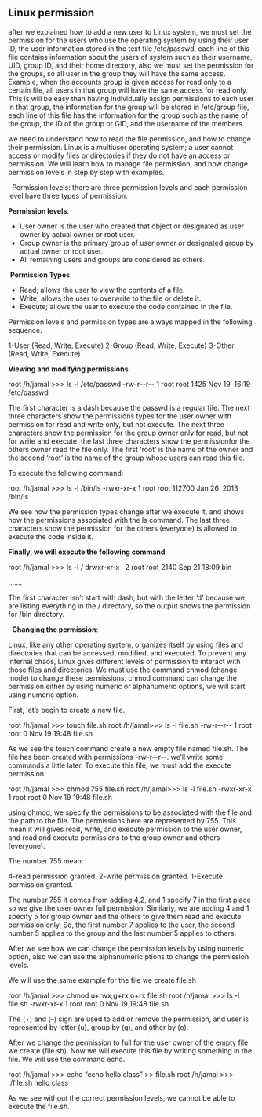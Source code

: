 ## Linux permission

after we explained how to add a new user to Linux system, we must set the permission for the users who use the operating system by using their user ID, the user information stored in the text file /etc/passwd, each line of this file contains information about the users of system such as their username, UID, group ID, and their home directory, also we must set the permission for the groups, so all user in the group they will have the same access. 
Example, when the accounts group is given access for read only to a certain file, all users in that group will have the same access for read only. This is will be easy than having individually assign permissions to each user in that group, the information for the group will be stored in /etc/group file, each line of this file has the information for the group such as the name of the group, the ID of the group or GID, and the username of the members.


we need to understand how to read the file permission, and how to change their permission. Linux is a multiuser operating system; a user cannot access or modify files or directories if they do not have an access or permission. We will learn how to manage file permission, and how change permission levels in step by step with examples.


 
Permission levels: there are three permission levels and each permission level have three types of permission.


**Permission levels**. 

- User owner is the user who created that object or designated as user owner by actual owner or root user.
- Group owner is the primary group of user owner or designated group by actual owner or root user.
- All remaining users and groups are considered as others.


 **Permission Types**. 

- Read; allows the user to view the contents of a file. 
- Write; allows the user to overwrite to the file or delete it.
- Execute; allows the user to execute the code contained in the file.


Permission levels and permission types are always mapped in the following sequence.

1-User (Read, Write, Execute)
2-Group (Read, Write, Execute)
3-Other (Read, Write, Execute)



**Viewing and modifying permissions**.

root /h/jamal >>> ls -l /etc/passwd
-rw-r--r-- 1 root root 1425 Nov 19  16:19 /etc/passwd


The first character is a dash because the passwd is a regular file. The next three characters show the permissions types for
the user owner with permission for read and write only, but not execute. The next three characters show the permission for the group owner only for read, but not for write and execute. the last three characters show the permissionfor the others owner read the file only. The first ‘root’ is the name of the owner and the second ‘root’ is the name of the group whose users can read this file. 


To execute the following command:

root /h/jamal >>> ls -l /bin/ls
-rwxr-xr-x 1 root root 112700 Jan 26  2013 /bin/ls


We see how the permission types change after we execute it, and shows how the permissions associated with the ls
command. The last three characters show the permission for the others (everyone) is allowed to execute the code inside it. 


**Finally, we will execute the following command**:

root /h/jamal >>> ls -l /
drwxr-xr-x   2 root root 2140 Sep 21 18:09 bin

…….


The first character isn’t start with dash, but with the letter ‘d’ because we are listing everything in the /
directory, so the output shows the permission for /bin directory. 


 
 **Changing the permission**:


Linux, like any other operating system, organizes itself by using files and directories that can be accessed, modified, and executed. 
To prevent any internal chaos, Linux gives different levels of permission to interact with those files and directories. 
We must use the command chmod (change mode) to change these permissions. 
chmod command can change the permission either by using numeric or alphanumeric options, we will start using numeric option.


First, let’s begin to create a new file.

root /h/jamal >>> touch file.sh
root /h/jamal>>> ls -l file.sh
-rw-r--r-- 1 root root 0 Nov 19 19:48 file.sh


As we see the touch command create a new empty file named file.sh. The file has been created with permissions -rw-r--r--.
we’ll write some commands a little later. To execute this file, we must add the execute permission. 


root /h/jamal >>> chmod 755 file.sh
root /h/jamal>>> ls -l file.sh
-rwxr-xr-x 1 root root 0 Nov 19 19:48 file.sh


using chmod, we specify the permissions to be associated with the file and the path to the file. 
The permissions here are represented by 755. This mean it will gives read, write, and execute permission
to the user owner, and read and execute permissions to the group owner and others (everyone). 


The number 755 mean:

4-read permission granted.
2-write permission granted.
1-Execute permission granted.


The number 755 it comes from adding 4,2, and 1 specify 7 in the first place so we give the user owner full permission.
Similarly, we are adding 4 and 1 specify 5 for group owner and the others to give them read and execute permission only.
So, the first number 7 applies to the user, the second number 5 applies to the group and the last number 5 applies to others.


After we see how we can change the permission levels by using numeric option, also we can use the alphanumeric
ptions to change the permission levels.

We will use the same example for the file we create file.sh 

root /h/jamal >>> chmod u+rwx,g+rx,o+rx file.sh
root /h/jamal >>> ls -l file.sh
-rwxr-xr-x 1 root root 0 Nov 19 19:48 file.sh

The (+) and (–) sign are used to add or remove the permission, and user is represented by letter (u), group by (g),
and other by (o).   


After we change the permission to full for the user owner of the empty file we create (file.sh). Now we will execute this
file by writing something in the file. We will use the command echo.


root /h/jamal >>> echo “echo hello class” >> file.sh
root /h/jamal >>> ./file.sh
hello class


As we see without the correct permission levels, we cannot be able to execute the file.sh.


 


 











